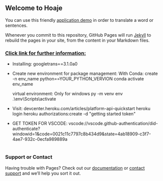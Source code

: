 ## Welcome to Hoaje

You can use this friendly [application demo](https://github.com/Jopapy19/hoaje-translator/edit/gh-pages/index.md) in order to translate a word or sentences.

Whenever you commit to this repository, GitHub Pages will run [Jekyll](https://jekyllrb.com/) to rebuild the pages in your site, from the content in your Markdown files.

###  [Click link for further information:](https://py-googletrans.readthedocs.io/en/latest/)

- Installing: googletrans==3.1.0a0

- Create new environment for package management:
    With Conda: 
	         create -n env_name python==YOUR_PYTHON_VERVION
	         conda activate env_name
				
	virtual environment: Only for windows
	         py -m venv env
			.\env\Scripts\activate
	

- Visit: devcenter.heroku.com/articles/platform-api-quickstart
        heroku login
        heroku authorizations:create -d "getting started token"

- GET TOKEN FOR VSCODE:
  vscode://vscode.github-authentication/did-authenticate?windowid=1&code=0021c11c7797c8b434d9&state=4ab18909-c3f7-4ae7-932c-0ecfa989889a 
 

#
### Support or Contact

Having trouble with Pages? Check out our [documentation](https://docs.github.com/categories/github-pages-basics/)
or [contact support](https://github.com/contact) and we’ll help you sort it out.
